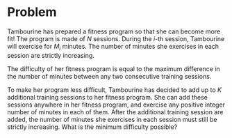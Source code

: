 # Problem

Tambourine has prepared a fitness program so that she can become more fit! The program is made of $N$ sessions. During the $i$-th session, Tambourine will exercise for $M_i$ minutes. The number of minutes she exercises in each session are strictly increasing.

The difficulty of her fitness program is equal to the maximum difference in the number of minutes between any two consecutive training sessions.

To make her program less difficult, Tambourine has decided to add up to $K$ additional training sessions to her fitness program. She can add these sessions anywhere in her fitness program, and exercise any positive integer number of minutes in each of them. After the additional training session are added, the number of minutes she exercises in each session must still be strictly increasing. What is the minimum difficulty possible?
